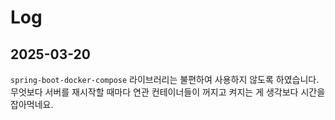 # Log

## 2025-03-20

`spring-boot-docker-compose` 라이브러리는 불편하여 사용하지 않도록 하였습니다. 무엇보다 서버를 재시작할 때마다 연관 컨테이너들이 꺼지고 켜지는 게 생각보다 시간을 잡아먹네요.
